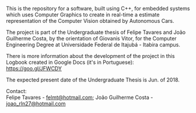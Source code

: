 This is the repository for a software, built using C++, for embedded systems which uses Computer Graphics to create in real-time a estimate representation of the Computer Vision obtained by Autonomous Cars.

The project is part of the Undergraduate thesis of Felipe Tavares and João Guilherme Costa, by the orientation of Giovanis Vitor, for the Computer Engineering Degree at Universidade Federal de Itajubá - Itabira campus.


There is more information about the development of the project in this Logbook created in Google Docs (it's in Portuguese): https://goo.gl/JFWCDY


The expected present date of the Undergraduate Thesis is Jun. of 2018.


Contact:    
Felipe Tavares - felmt@hotmail.com;
João Guilherme Costa - joao_rln27@hotmail.com
